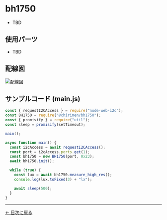 # bh1750



- TBD

## 使用パーツ

- TBD



## 配線図

![配線図](../node-examples/bh1750/schematic.png "schematic")

## サンプルコード (main.js)

```javascript
const { requestI2CAccess } = require("node-web-i2c");
const BH1750 = require("@chirimen/bh1750");
const { promisify } = require("util");
const sleep = promisify(setTimeout);

main();

async function main() {
  const i2cAccess = await requestI2CAccess();
  const port = i2cAccess.ports.get(1);
  const bh1750 = new BH1750(port, 0x23);
  await bh1750.init();

  while (true) {
    const lux = await bh1750.measure_high_res();
    console.log(lux.toFixed(3) + "lx");

    await sleep(500);
  }
}
```


---
[← 目次に戻る](./index.md)
